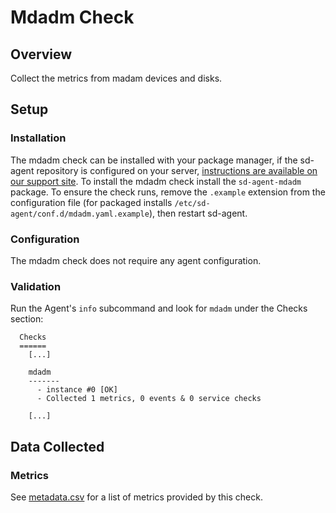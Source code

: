 # Mdadm Check

## Overview

Collect the metrics from madam devices and disks.

## Setup
### Installation

The mdadm check can be installed with your package manager, if the sd-agent repository is configured on your server, [instructions are available on our support site](https://support.serverdensity.com/hc/en-us/search?query=mdadm). To install the mdadm check install the `sd-agent-mdadm` package. To ensure the check runs, remove the `.example` extension from the configuration file (for packaged installs `/etc/sd-agent/conf.d/mdadm.yaml.example`), then restart sd-agent.

### Configuration

The mdadm check does not require any agent configuration.

### Validation

Run the Agent's `info` subcommand and look for `mdadm` under the Checks section:

```
  Checks
  ======
    [...]

    mdadm
    -------
      - instance #0 [OK]
      - Collected 1 metrics, 0 events & 0 service checks

    [...]
```

## Data Collected
### Metrics

See [metadata.csv](metadata.csv) for a list of metrics provided by this check.
